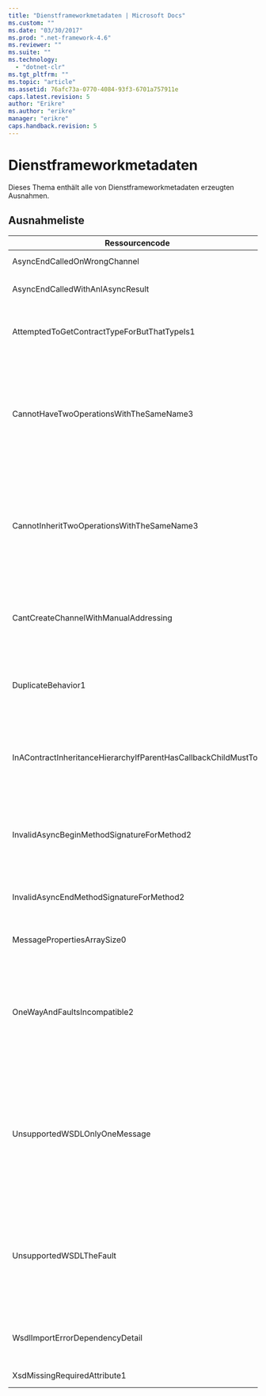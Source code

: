 ```yaml
---
title: "Dienstframeworkmetadaten | Microsoft Docs"
ms.custom: ""
ms.date: "03/30/2017"
ms.prod: ".net-framework-4.6"
ms.reviewer: ""
ms.suite: ""
ms.technology: 
  - "dotnet-clr"
ms.tgt_pltfrm: ""
ms.topic: "article"
ms.assetid: 76afc73a-0770-4084-93f3-6701a757911e
caps.latest.revision: 5
author: "Erikre"
ms.author: "erikre"
manager: "erikre"
caps.handback.revision: 5
---
```

# Dienstframeworkmetadaten
Dieses Thema enthält alle von Dienstframeworkmetadaten erzeugten Ausnahmen.  
  
## Ausnahmeliste  
  
|Ressourcencode|Ressourcenzeichenfolge|  
|--------------------|----------------------------|  
|AsyncEndCalledOnWrongChannel|Async End hat einen Aufruf auf dem falschen Kanal platziert.|  
|AsyncEndCalledWithAnIAsyncResult|Async End hat einen Aufruf mit einem IAsyncResult\-Wert aus einer anderen Begin\-Methode platziert.|  
|AttemptedToGetContractTypeForButThatTypeIs1|Es wurde versucht, den Vertragstyp für das angegebene Element abzurufen. Der Typ ist jedoch kein ServiceContract und vererbt keinen ServiceContract.|  
|CannotHaveTwoOperationsWithTheSameName3|Es können keine zwei Vorgänge im selben Vertrag mit dem gleichen Namen bestehen.Die angegebenen Methoden im angegebenen Typ verstoßen gegen diese Regel.Ändern Sie den Namen eines der Vorgänge, indem Sie den Methodennamen ändern oder indem Sie die Name\-Eigenschaft von OperationContractAttribute verwenden.|  
|CannotInheritTwoOperationsWithTheSameName3|Es können keine zwei Vorgänge mit dem gleichen Namen vererbt werden.Der angegebene Vorgang aus den angegebenen Verträgen verstößt gegen diese Regel.Ändern Sie den Namen eines der Vorgänge, indem Sie den Methodennamen ändern oder indem Sie die Name\-Eigenschaft von OperationContractAttribute verwenden.|  
|CantCreateChannelWithManualAddressing|Es ist nicht möglich, einen Kanal für einen Vertrag zu erstellen, für den das Anforderung\/Antwort\-Prinzip und eine Bindung für die manuelle Adressierung erforderlich sind, der jedoch nur die Duplexkommunikation unterstützt.|  
|DuplicateBehavior1|Der Wert kann der Auflistung nicht hinzugefügt werden.Die Auflistung enthält bereits ein Element des angegebenen Typs.Die Auflistung unterstützt jedoch nur eine Instanz jedes Typs.|  
|InAContractInheritanceHierarchyIfParentHasCallbackChildMustToo|Da der angegebene Basisdienstvertrag einen angegebenen Rückrufvertrag aufweist, muss der angegebene abgeleitete Dienstvertrag ebenfalls entweder den angegebenen Typ oder einen abgeleiteten Typ als Rückrufvertrag angeben.|  
|InvalidAsyncBeginMethodSignatureForMethod2|Ungültige Signatur der async\-Begin\-Methode für die angegebene Methode in ServiceContract\-Typ.Die Begin\-Methode muss einen AsyncCallback und ein Objekt als die beiden letzten Argumente annehmen und ein IAsyncResult zurückgeben.|  
|InvalidAsyncEndMethodSignatureForMethod2|Ungültige Signatur der async\-End\-Methode für die angegebene Methode in ServiceContract\-Typ.Die End\-Methode muss ein IAsyncResult als letztes Argument annehmen.|  
|MessagePropertiesArraySize0|Das übergebene Array kann nicht alle Eigenschaften in dieser Auflistung aufnehmen.|  
|OneWayAndFaultsIncompatible2|Die angegebene Methode im angegebenen Typ ist als IsOneWay\=true gekennzeichnet und deklariert mindestens ein FaultContractAttribute.Unidirektionale Methoden können FaultContractAttributes nicht deklarieren.Ändern Sie IsOneWay in False, oder entfernen Sie die FaultContractAttributes, um den Fehler zu beheben.|  
|UnsupportedWSDLOnlyOneMessage|Nicht unterstützte Web Services Description Language \(WSDL\).Bei Fehlernachrichten wird nur ein Nachrichtenteil unterstützt.Diese Fehlermeldung verweist auf mehr als einen Nachrichtenteil.Wenn Sie über Bearbeitungszugriff für die WSDL\-Datei verfügen, können Sie das Problem beheben, indem Sie die zusätzlichen Nachrichtenteile entfernen, sodass die Fehlernachricht nur auf einen Teil verweist.|  
|UnsupportedWSDLTheFault|Nicht unterstützte Web Services Description Language \(WSDL\).Der Fehlernachrichtenteil muss auf ein Element verweisen.Diese Fehlermeldung verweist nicht auf ein Element.Wenn Sie über Bearbeitungszugriff für das WSDL\-Dokument verfügen, können Sie das Problem beheben, indem Sie mit dem element\-Attribut auf ein Schemaelement verweisen.|  
|WsdlImportErrorDependencyDetail|Fehler beim Importieren des angegebenen Elements, von dem der andere angegebene Wert abhängt.Der Xpath wird ebenfalls angegeben.|  
|XsdMissingRequiredAttribute1|Das angegebene erforderliche Attribut ist nicht vorhanden.|